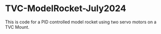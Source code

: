 # TVC-ModelRocket-July2024
This is code for a PID controlled model rocket using two servo motors on a TVC Mount. 
